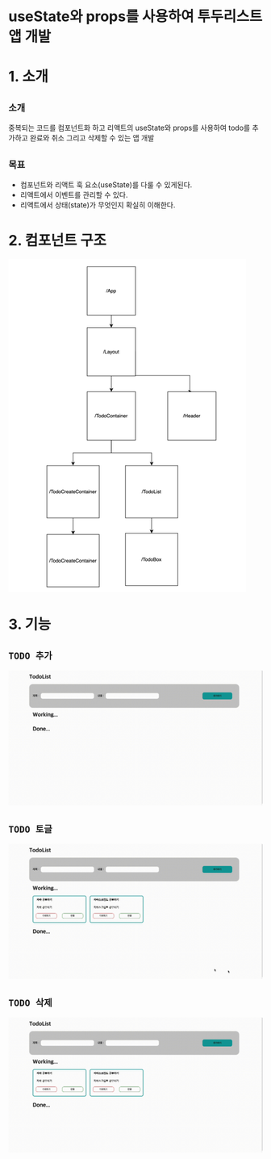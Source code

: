 # useState와 props를 사용하여 투두리스트 앱 개발
# 1. 소개
## `소개 ` 
중복되는 코드를 컴포넌트화 하고 리액트의 useState와 props를 사용하여 todo를 추가하고 완료와 취소 그리고 삭제할 수 있는 앱 개발  

## `목표`
- 컴포넌트와 리액트 훅 요소(useState)를 다룰 수 있게된다.
- 리액트에서 이벤트를 관리할 수 있다.
- 리액트에서 상태(state)가 무엇인지 확실히 이해한다.

# 2. 컴포넌트 구조
![img.png](src/assets/ReadmeImage.png)



# 3. 기능
## `TODO 추가`  
<p align="center">
  <img src="posts%2Fcreate.gif">
</p>

## `TODO 토글`  
<p align="center">
  <img src="posts%2Fdone.gif">
</p>

## `TODO 삭제`  
<p align="center">
  <img src="posts%2Fdelete.gif">
</p>


